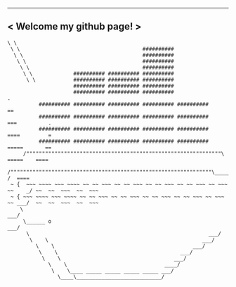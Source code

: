  _________________________
< Welcome my github page! >
 -------------------------
    \ \  
     \ \                                       ##########
      \ \                                      ##########
       \ \                                     ##########
        \ \                                    ##########
         \ \             ########## ########## ##########
          \ \            ########## ########## ##########
                         ########## ########## ##########
                         ########## ########## ##########                       .
              ########## ########## ########## ########## ##########          ==
              ########## ########## ########## ########## ##########         ===          .
              ########## ########## ########## ########## ##########         ====         =
              ########## ########## ########## ########## ##########          =====       ==
         /""""""""""""""""""""""""""""""""""""""""""""""""""""""""""""""\      =====    ====
        /""""""""""""""""""""""""""""""""""""""""""""""""""""""""""""""""\_____/  /  ====
     ~ {  ~~~ ~~~~ ~~~ ~~~~ ~~ ~~ ~~~ ~~ ~~ ~~~ ~~ ~~ ~~~ ~~ ~~ ~~~ ~~ ~~~ ~~    _/ ~~  ~~  ~~~  ~~  ~~~
     ~ { ~~~ ~~~~ ~~~ ~~~~ ~~ ~~ ~~~ ~~ ~~ ~~~ ~~ ~~ ~~~ ~~ ~~ ~~~ ~~ ~~~ ~~ ___/  ~~  ~~  ~~~  ~~  ~~~
        \                                                                 ___/
         \______ o                                                     ___/
          \                                                         ___/
           \    \                                                 ___/
             \    \                                            ___/
              \    \                                       ___/
               \    \                                    ___/
                 \    \                               ____/
                  \    \____ _____ _____ _____ _____ ___/
                    \____\___________________________/
